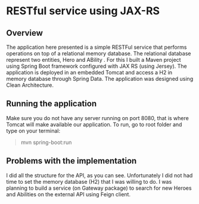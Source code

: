 # RESTful service using JAX-RS

## Overview

The application here presented is a simple RESTFul service that performs operations on top of a relational memory database.
The relational database represent two entities, Hero and ABility .
For this I built a Maven project using Spring Boot framework configured with JAX RS (using Jersey). The application is deployed in an embedded Tomcat and access a H2 in memory database through Spring Data.
The application was designed using Clean Architecture.

## Running the application

Make sure you do not have any server running on port 8080, that is where Tomcat will make available our application. To run, go to root folder and type on your terminal:

> mvn spring-boot:run

## Problems with the implementation

I did all the structure for the API, as you can see. Unfortunately I did not had time to set the memory database (H2) that I was willing to do.
I was planning to build a service (on Gateway package) to search for new Heroes and Abilities on the external API using Feign client.